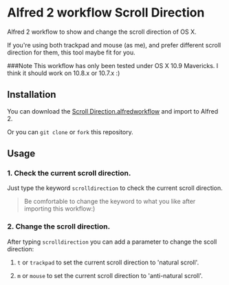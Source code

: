 # Alfred 2 workflow Scroll Direction
Alfred 2 workflow to show and change the scroll direction of OS X.

If you're using both trackpad and mouse (as me), and prefer different scroll direction for them,
this tool maybe fit for you.

###Note
This workflow has only been tested under OS X 10.9 Mavericks.
I think it should work on 10.8.x or 10.7.x :)

## Installation
You can download the [Scroll Direction.alfredworkflow](https://github.com/tyeen/alfred2-wf-scroll-direction/raw/master/Scroll%20Direction.alfredworkflow) and import to Alfred 2.

Or you can `git clone` or `fork` this repository.

## Usage
### 1. Check the current scroll direction.
Just type the keyword `scrolldirection` to check the current scroll direction.
> Be comfortable to change the keyword to what you like after importing this workflow:)

### 2. Change the scroll direction.
After typing `scrolldirection` you can add a parameter to change the scoll direction:

1. `t` or `trackpad` to set the current scroll direction to 'natural scroll'.

2. `m` or `mouse` to set the current scroll direction to 'anti-natural scroll'.


